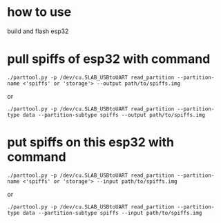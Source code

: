 # how to use

build and flash esp32

# pull spiffs of esp32 with command
```
./parttool.py -p /dev/cu.SLAB_USBtoUART read_partition --partition-name <'spiffs' or 'storage'> --output path/to/spiffs.img
```
or 
```
./parttool.py -p /dev/cu.SLAB_USBtoUART read_partition --partition-type data --partition-subtype spiffs --output path/to/spiffs.img
```

# put spiffs on this esp32 with command
```
./parttool.py -p /dev/cu.SLAB_USBtoUART read_partition --partition-name <'spiffs' or 'storage'> --input path/to/spiffs.img
```
or 
```
./parttool.py -p /dev/cu.SLAB_USBtoUART read_partition --partition-type data --partition-subtype spiffs --input path/to/spiffs.img
```